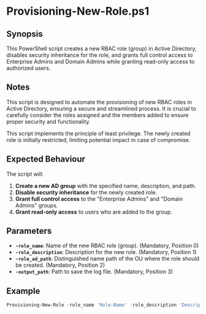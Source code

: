 # Provisioning-New-Role.ps1

## Synopsis

This PowerShell script creates a new RBAC role (group) in Active Directory, disables security inheritance for the role, and grants full control access to Enterprise Admins and Domain Admins while granting read-only access to authorized users.

## Notes

This script is designed to automate the provisioning of new RBAC roles in Active Directory, ensuring a secure and streamlined process. It is crucial to carefully consider the roles assigned and the members added to ensure proper security and functionality. 

This script implements the principle of least privilege. The newly created role is initially restricted, limiting potential impact in case of compromise.  

## Expected Behaviour

The script will:

1. **Create a new AD group** with the specified name, description, and path.
2. **Disable security inheritance** for the newly created role.
3. **Grant full control access** to the "Enterprise Admins" and "Domain Admins" groups.
4. **Grant read-only access** to users who are added to the group. 

## Parameters

* **`-role_name`**: Name of the new RBAC role (group). (Mandatory, Position 0)
* **`-role_description`**: Description for the new role. (Mandatory, Position 1)
* **`-role_ad_path`**:  Distinguished name path of the OU where the role should be created. (Mandatory, Position 2)
* **`-output_path`**: Path to save the log file. (Mandatory, Position 3)

## Example

```powershell
Provisioning-New-Role -role_name 'Role-Name' -role_description 'Description' -role_path 'OU=Roles,DC=contoso,DC=com' -output_path 'C:\Logs' -WhatIf